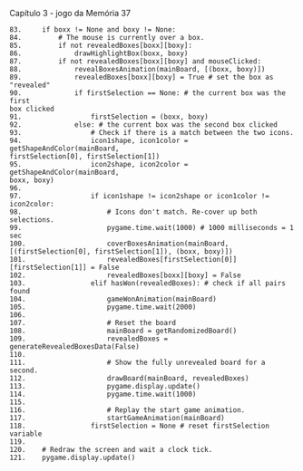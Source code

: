 Capítulo 3 - jogo da Memória 37

    83.     if boxx != None and boxy != None:
    84.         # The mouse is currently over a box.
    85.         if not revealedBoxes[boxx][boxy]:
    86.             drawHighlightBox(boxx, boxy)
    87.         if not revealedBoxes[boxx][boxy] and mouseClicked:
    88.             revealBoxesAnimation(mainBoard, [(boxx, boxy)])
    89.             revealedBoxes[boxx][boxy] = True # set the box as "revealed"
    90.             if firstSelection == None: # the current box was the first
    box clicked
    91.                 firstSelection = (boxx, boxy)
    92.             else: # the current box was the second box clicked
    93.                 # Check if there is a match between the two icons.
    94.                 icon1shape, icon1color = getShapeAndColor(mainBoard,
    firstSelection[0], firstSelection[1])
    95.                 icon2shape, icon2color = getShapeAndColor(mainBoard,
    boxx, boxy)
    96.
    97.                 if icon1shape != icon2shape or icon1color !=
    icon2color:
    98.                     # Icons don't match. Re-cover up both selections.
    99.                     pygame.time.wait(1000) # 1000 milliseconds = 1 sec
    100.                    coverBoxesAnimation(mainBoard,
    [(firstSelection[0], firstSelection[1]), (boxx, boxy)])
    101.                    revealedBoxes[firstSelection[0]][firstSelection[1]] = False
    102.                    revealedBoxes[boxx][boxy] = False
    103.                elif hasWon(revealedBoxes): # check if all pairs found
    104.                    gameWonAnimation(mainBoard)
    105.                    pygame.time.wait(2000)
    106. 
    107.                    # Reset the board
    108.                    mainBoard = getRandomizedBoard()
    109.                    revealedBoxes = generateRevealedBoxesData(False)
    110. 
    111.                    # Show the fully unrevealed board for a second.
    112.                    drawBoard(mainBoard, revealedBoxes)
    113.                    pygame.display.update()
    114.                    pygame.time.wait(1000)
    115. 
    116.                    # Replay the start game animation.
    117.                    startGameAnimation(mainBoard)
    118.                firstSelection = None # reset firstSelection variable
    119. 
    120.    # Redraw the screen and wait a clock tick.
    121.    pygame.display.update()

